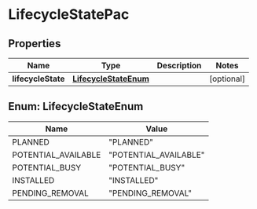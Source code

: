 
# LifecycleStatePac

## Properties
Name | Type | Description | Notes
------------ | ------------- | ------------- | -------------
**lifecycleState** | [**LifecycleStateEnum**](#LifecycleStateEnum) |  |  [optional]


<a name="LifecycleStateEnum"></a>
## Enum: LifecycleStateEnum
Name | Value
---- | -----
PLANNED | &quot;PLANNED&quot;
POTENTIAL_AVAILABLE | &quot;POTENTIAL_AVAILABLE&quot;
POTENTIAL_BUSY | &quot;POTENTIAL_BUSY&quot;
INSTALLED | &quot;INSTALLED&quot;
PENDING_REMOVAL | &quot;PENDING_REMOVAL&quot;



